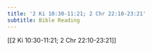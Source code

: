 ```yaml
---
title: '2 Ki 10:30-11:21; 2 Chr 22:10-23:21'
subtitle: Bible Reading
---
```


[[2 Ki 10:30-11:21; 2 Chr 22:10-23:21]]